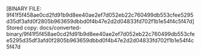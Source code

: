 [BINARY FILE: 9f41f5f458ae0cd2fd91b9d8ee40ae2ef7d052eb22c760499db553cfee5295d35df3afd0f2805b963659dbbd0f4b47e2d2d04833fd702f1b1e54f4c5f47d]
Stored copy: docs/converted-binary/9f41f5f458ae0cd2fd91b9d8ee40ae2ef7d052eb22c760499db553cfee5295d35df3afd0f2805b963659dbbd0f4b47e2d2d04833fd702f1b1e54f4c5f47d

